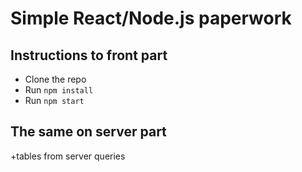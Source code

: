 # Simple React/Node.js paperwork

## Instructions to front part

* Clone the repo
* Run `npm install`
* Run `npm start`

## The same on server part

+tables from server queries
